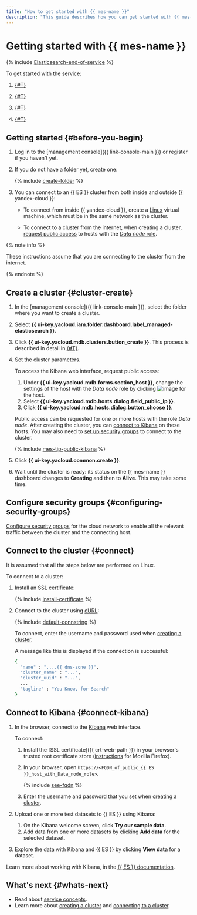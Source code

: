 ```yaml
---
title: "How to get started with {{ mes-name }}"
description: "This guide describes how you can get started with {{ mes-name }}."
---
```


# Getting started with {{ mes-name }}

{% include [Elasticsearch-end-of-service](../_includes/mdb/mes/note-end-of-service.md) %}

To get started with the service:

1. [{#T}](#cluster-create)


1. [{#T}](#configuring-security-groups)


1. [{#T}](#connect)

1. [{#T}](#connect-kibana)


## Getting started {#before-you-begin}

1. Log in to the [management console]({{ link-console-main }}) or register if you haven't yet.

1. If you do not have a folder yet, create one:

   {% include [create-folder](../_includes/create-folder.md) %}

1. You can connect to an {{ ES }} cluster from both inside and outside {{ yandex-cloud }}:

   * To connect from inside {{ yandex-cloud }}, create a [Linux](../compute/quickstart/quick-create-linux.md) virtual machine, which must be in the same network as the cluster.

   * To connect to a cluster from the internet, when creating a cluster, [request public access](operations/cluster-create.md#change-data-node-settings) to hosts with the [_Data node_ role](concepts/hosts-roles.md#data-node).

{% note info %}

These instructions assume that you are connecting to the cluster from the internet.

{% endnote %}


## Create a cluster {#cluster-create}

1. In the [management console]({{ link-console-main }}), select the folder where you want to create a cluster.
1. Select **{{ ui-key.yacloud.iam.folder.dashboard.label_managed-elasticsearch }}**.
1. Click **{{ ui-key.yacloud.mdb.clusters.button_create }}**. This process is described in detail in [{#T}](operations/cluster-create.md).
1. Set the cluster parameters.

   To access the Kibana web interface, request public access:
   1. Under **{{ ui-key.yacloud.mdb.forms.section_host }}**, change the settings of the host with the _Data node_ role by clicking ![image](../_assets/pencil.svg) for the host.
   1. Select **{{ ui-key.yacloud.mdb.hosts.dialog.field_public_ip }}**.
   1. Click **{{ ui-key.yacloud.mdb.hosts.dialog.button_choose }}**.

   Public access can be requested for one or more hosts with the role _Data node_. After creating the cluster, you can [connect to Kibana](#connect-kibana) on these hosts. You may also need to [set up security groups](operations/cluster-connect.md#configuring-security-groups) to connect to the cluster. 

   {% include [mes-tip-public-kibana](../_includes/mdb/mes-tip-connecting-to-public-kibana.md) %}

1. Click **{{ ui-key.yacloud.common.create }}**.
1. Wait until the cluster is ready: its status on the {{ mes-name }} dashboard changes to **Creating** and then to **Alive**. This may take some time.


## Configure security groups {#configuring-security-groups}

[Configure security groups](operations/cluster-connect.md#configuring-security-groups) for the cloud network to enable all the relevant traffic between the cluster and the connecting host.


## Connect to the cluster {#connect}

It is assumed that all the steps below are performed on Linux.

To connect to a cluster:

1. Install an SSL certificate:

   {% include [install-certificate](../_includes/mdb/mes/install-certificate.md) %}

1. Connect to the cluster using [cURL](https://curl.haxx.se/):

   {% include [default-connstring](../_includes/mdb/mes/default-connstring.md) %}

   To connect, enter the username and password used when [creating a cluster](#cluster-create).

   A message like this is displayed if the connection is successful:

   ```bash
   {
     "name" : "....{{ dns-zone }}",
     "cluster_name" : "...",
     "cluster_uuid" : "...",
     ...
     "tagline" : "You Know, for Search"
   }
   ```

## Connect to Kibana {#connect-kibana}

1. In the browser, connect to the [Kibana](https://www.elastic.co/kibana/features) web interface.

   To connect:
   1. Install the [SSL certificate]({{ crt-web-path }}) in your browser's trusted root certificate store ([instructions](https://wiki.mozilla.org/PSM:Changing_Trust_Settings#Trusting_an_Additional_Root_Certificate) for Mozilla Firefox).
   1. In your browser, open `https://<FQDN_of_public_{{ ES }}_host_with_Data_node_role>`.

      {% include [see-fqdn](../_includes/mdb/mes/fqdn-host.md) %}

   1. Enter the username and password that you set when [creating a cluster](#cluster-create).
1. Upload one or more test datasets to {{ ES }} using Kibana:
   1. On the Kibana welcome screen, click **Try our sample data**.
   1. Add data from one or more datasets by clicking **Add data** for the selected dataset.
1. Explore the data with Kibana and {{ ES }} by clicking **View data** for a dataset.

Learn more about working with Kibana, in the [{{ ES }} documentation](https://www.elastic.co/guide/en/kibana/current/connect-to-elasticsearch.html).

## What's next {#whats-next}

* Read about [service concepts](concepts/index.md).
* Learn more about [creating a cluster](operations/cluster-create.md) and [connecting to a cluster](operations/cluster-connect.md).
